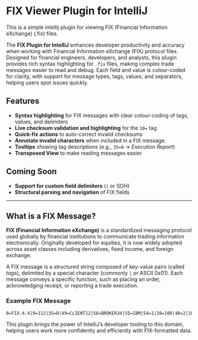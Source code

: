 # FIX Viewer Plugin for IntelliJ

<!-- Plugin description -->
This is a simple intellij plugin for viewing FIX (Financial Information eXchange) (.fix) files.


The **FIX Plugin for IntelliJ** enhances developer productivity and accuracy when working with Financial Information eXchange 
(FIX) protocol files. Designed for financial engineers, developers, and analysts, this plugin provides rich syntax highlighting 
for `.fix` files, making complex trade messages easier to read and debug. Each field and value is colour-coded for clarity, 
with support for message types, tags, values, and separators, helping users spot issues quickly.

## Features

- **Syntax highlighting** for FIX messages with clear colour-coding of tags, values, and delimiters
- **Live checksum validation and highlighting** for the `10=` tag
- **Quick-fix actions** to auto-correct invalid checksums
- **Annotate invalid characters** when included in a FIX message. 
- **Tooltips** showing tag descriptions (e.g., `35=8` → *Execution Report*)
- **Transposed View** to make reading messages easier

## Coming Soon

- **Support for custom field delimiters** (`|` or SOH)
- **Structural parsing and navigation** of FIX fields


---
 
## What is a FIX Message?

**FIX (Financial Information eXchange)** is a standardized messaging protocol used globally by financial institutions to 
communicate trading information electronically. Originally developed for equities, it is now widely adopted across asset 
classes including derivatives, fixed income, and foreign exchange.

A FIX message is a structured string composed of key-value pairs (called *tags*), delimited by a special character 
(commonly `|` or ASCII 0x01). Each message conveys a specific function, such as placing an order, acknowledging receipt, 
or reporting a trade execution.

### Example FIX Message

    8=FIX.4.4|9=112|35=D|49=CLIENT12|56=BROKER34|55=IBM|54=1|38=100|40=2|10=004

This plugin brings the power of IntelliJ’s developer tooling to this domain, helping users work more confidently and 
efficiently with FIX-formatted data.

<!-- Plugin description end -->

